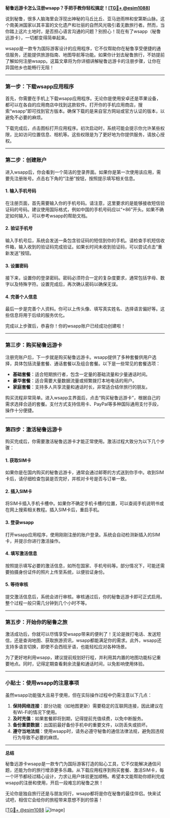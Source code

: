 **秘鲁远游卡怎么注册wsapp？手把手教你轻松搞定！[[TG💪+ @esim1088](https://t.me/s/esim1088)]**

说到秘鲁，很多人脑海里会浮现出神秘的马丘比丘、亚马逊雨林和安第斯山脉。这个南美洲国家以其丰富的文化遗产和壮丽的自然风光吸引着无数旅行者。然而，当你踏上这片土地时，是否担心语言沟通的问题？别担心！现在有了wsapp（秘鲁远游卡），一切都变得简单起来。

wsapp是一款专为国际游客设计的应用程序，它不仅帮助你在秘鲁享受便捷的通信服务，还能提供旅游指南、地图导航等功能。如果你计划去秘鲁旅行，不妨提前了解如何注册wsapp。这篇文章将为你详细讲解秘鲁远游卡的注册步骤，让你在异国他乡也能畅行无阻！

---

### **第一步：下载wsapp应用程序**

首先，你需要在手机上下载wsapp应用程序。无论你是使用安卓还是苹果设备，都可以在各自的应用商店中找到这款软件。打开你的手机应用商店，搜索“wsapp”即可找到官方版本。确保下载的是来自官方网站或官方认证的版本，以避免不必要的麻烦。

下载完成后，点击图标打开应用程序。初次启动时，系统可能会提示你允许某些权限，比如访问位置信息、相机等。这些权限是为了更好地为你提供服务，请放心授权。

---

### **第二步：创建账户**

进入wsapp后，你会看到一个简洁的登录界面。如果你是第一次使用该应用，需要先注册账号。点击右下角的“注册”按钮，按照提示填写相关信息。

#### **1. 输入手机号码**
在注册页面，首先需要输入你的手机号码。请注意，这里要求的是能够接收短信验证码的号码。建议使用国际格式，例如中国的手机号码应以“+86”开头。如果不确定如何输入，可以参考wsapp的帮助文档。

#### **2. 验证手机号**
输入手机号后，系统会发送一条包含验证码的短信到你的手机。请检查手机短信收件箱，输入收到的验证码完成验证。如果长时间未收到验证码，可以尝试点击“重新发送”按钮。

#### **3. 设置密码**
接下来，设置你的登录密码。密码必须符合一定的复杂度要求，通常包括字母、数字以及特殊字符。设置完成后，再次确认密码以确保无误。

#### **4. 完善个人信息**
最后一步是完善个人资料。你可以上传头像、填写真实姓名、选择语言偏好等。这些信息将用于后续的服务优化。

完成以上步骤后，恭喜你！你的wsapp账户已经成功创建啦！

---

### **第三步：购买秘鲁远游卡**

注册完账户后，下一步就是购买秘鲁远游卡。wsapp提供了多种套餐供用户选择，具体包括流量套餐、通话套餐以及组合套餐。以下是一些常见的套餐选项：

- **基础套餐**：适合短期旅行者，包含一定量的基础流量和少量通话时间。
- **豪华套餐**：适合需要大量数据流量或频繁拨打本地电话的用户。
- **家庭套餐**：支持多人共享流量和通话时长，非常适合结伴旅行的朋友。

购买流程非常简单。进入wsapp主界面后，点击“购买秘鲁远游卡”，根据自己的需求选择合适的套餐。支付方式支持信用卡、PayPal等多种国际通用支付手段，操作十分便捷。

---

### **第四步：激活秘鲁远游卡**

购买完成后，你需要激活秘鲁远游卡才能正常使用。激活过程大致分为以下几个步骤：

#### **1. 获取SIM卡**
如果你是在国内购买的秘鲁远游卡，通常会通过邮寄的方式送到你手中。收到SIM卡后，请仔细检查包装是否完好，并核对卡号是否与订单一致。

#### **2. 插入SIM卡**
将SIM卡插入手机卡槽中。如果你不确定手机卡槽的位置，可以查阅手机说明书或在网上搜索相关教程。插入SIM卡后，重启手机。

#### **3. 登录wsapp**
打开wsapp应用程序，使用刚刚注册的账户登录。系统会自动检测新插入的SIM卡，并提示你进行激活操作。

#### **4. 填写激活信息**
按照提示填写必要的激活信息，如所在国家、手机号码等。部分情况下，可能还需要拍摄身份证件的照片上传至系统，以便验证身份。

#### **5. 等待审核**
提交激活信息后，系统会进行审核。审核通过后，你的秘鲁远游卡即可正式启用。整个过程一般只需几分钟到几个小时不等。

---

### **第五步：开始你的秘鲁之旅**

激活成功后，你就可以尽情享受wsapp带来的便利了！无论是拨打电话、发送短信，还是查询地图、获取旅游资讯，wsapp都能满足你的需求。此外，wsapp还支持多语言切换，即使不会西班牙语，也能轻松应对各种场景。

为了更好地利用wsapp，建议提前规划好行程，并利用其内置的地图功能标记重要地点。同时，记得定期查看剩余流量和通话时间，以免影响使用体验。

---

### **小贴士：使用wsapp的注意事项**

虽然wsapp功能强大且易于使用，但在实际操作过程中仍需注意以下几点：

1. **保持网络连接**：部分功能（如地图更新）需要稳定的互联网连接，因此建议在有Wi-Fi的情况下使用。
2. **及时充值**：如果套餐即将到期，记得提前充值续费，以免中断服务。
3. **备份重要数据**：出国前最好备份手机中的重要文件，以防丢失或损坏。
4. **遵守当地法规**：使用wsapp时，请务必遵守秘鲁的通信法律法规，避免因违规行为导致不必要的麻烦。

---

**总结**

秘鲁远游卡wsapp是一款专门为国际游客打造的贴心工具，它不仅能解决通信问题，还能为你的旅行增添更多乐趣。从下载应用程序到购买套餐、激活SIM卡，每一个环节都经过精心设计，力求让用户体验更加顺畅。希望本文能帮助你顺利完成wsapp的注册和使用，开启一段难忘的秘鲁之旅！

无论你是独自旅行还是与朋友同行，wsapp都将是你在秘鲁的最佳伴侣。快来试试吧，相信它会给你的旅程带来意想不到的惊喜！

[[TG💪+ @esim1088](https://t.me/s/esim1088) ![Image](https://i.postimg.cc/4NQfJmqS/Snipaste-2025-05-13-00-14-12.png)]